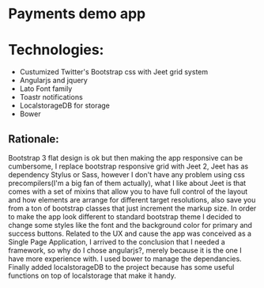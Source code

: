 Payments demo app
========

# Technologies:

  * Custumized Twitter's Bootstrap css with Jeet grid system
  * Angularjs and jquery
  * Lato Font family
  * Toastr notifications
  * LocalstorageDB for storage
  * Bower

## Rationale:

Bootstrap 3 flat design is ok but then making the app responsive can be cumbersome, I replace bootstrap responsive grid with Jeet 2,
Jeet has as dependency Stylus or Sass, however I don't have any problem using css precompilers(I'm a big fan of them actually), what I like about Jeet is that comes with a set of mixins that allow you to have full control
of the layout and how elements are arrange for different target resolutions, also save you from a ton of bootstrap classes that just increment the markup size.
In order to make the app look different to standard bootstrap theme I decided to change some styles like the font and the background color for primary and 
success buttons. Related to the UX and cause the app was conceived as a Single Page Application, I arrived to the conclusion that I needed a framework, so
why do I chose angularjs?, merely because it is the one I have more experience with. I used bower to manage the dependancies. Finally added localstorageDB to the 
project because has some useful functions on top of localstorage that make it handy.


